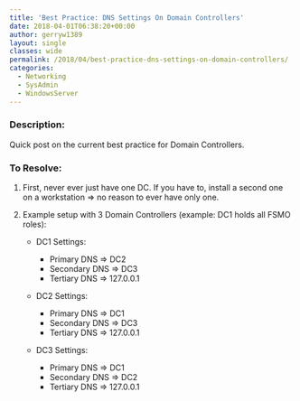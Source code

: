 ```yaml
---
title: 'Best Practice: DNS Settings On Domain Controllers'
date: 2018-04-01T06:38:20+00:00
author: gerryw1389
layout: single
classes: wide
permalink: /2018/04/best-practice-dns-settings-on-domain-controllers/
categories:
  - Networking
  - SysAdmin
  - WindowsServer
---
```

<!--more-->

### Description:

Quick post on the current best practice for Domain Controllers.  


### To Resolve:

1. First, never ever just have one DC. If you have to, install a second one on a workstation => no reason to ever have only one.

2. Example setup with 3 Domain Controllers (example: DC1 holds all FSMO roles):

   - DC1 Settings:
     - Primary DNS => DC2  
     - Secondary DNS => DC3  
     - Tertiary DNS => 127.0.0.1

   - DC2 Settings: 
     - Primary DNS => DC1  
     - Secondary DNS => DC3  
     - Tertiary DNS => 127.0.0.1

   - DC3 Settings:
     - Primary DNS => DC1  
     - Secondary DNS => DC2  
     - Tertiary DNS => 127.0.0.1